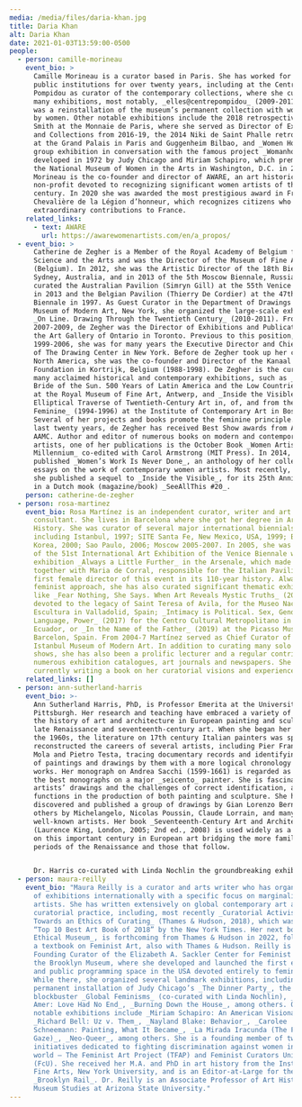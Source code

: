 ```yaml
---
media: /media/files/daria-khan.jpg
title: Daria Khan
alt: Daria Khan
date: 2021-01-03T13:59:00-0500
people:
  - person: camille-morineau
    event_bio: >
      Camille Morineau is a curator based in Paris. She has worked for French
      public institutions for over twenty years, including at the Centre Georges
      Pompidou as curator of the contemporary collections, where she curated
      many exhibitions, most notably, _elles@centrepompidou_ (2009-2011), which
      was a reinstallation of the museum’s permanent collection with works only
      by women. Other notable exhibitions include the 2018 retrospective of Kiki
      Smith at the Monnaie de Paris, where she served as Director of Exhibitions
      and Collections from 2016-19, the 2014 Niki de Saint Phalle retrospective
      at the Grand Palais in Paris and Guggenheim Bilbao, and _Women House_, a
      group exhibition in conversation with the famous project _Womanhouse_,
      developed in 1972 by Judy Chicago and Miriam Schapiro, which premiered at
      the National Museum of Women in the Arts in Washington, D.C. in 2018.
      Morineau is the co-founder and director of AWARE, an art historical
      non-profit devoted to recognizing significant women artists of the 20th
      century. In 2020 she was awarded the most prestigious award in France, the
      Chevalière de la Légion d’honneur, which recognizes citizens who have made
      extraordinary contributions to France. 
    related_links:
      - text: AWARE
        url: https://awarewomenartists.com/en/a_propos/
  - event_bio: >
      Catherine de Zegher is a Member of the Royal Academy of Belgium for
      Science and the Arts and was the Director of the Museum of Fine Arts, Gent
      (Belgium). In 2012, she was the Artistic Director of the 18th Biennale of
      Sydney, Australia, and in 2013 of the 5th Moscow Biennale, Russia. She
      curated the Australian Pavilion (Simryn Gill) at the 55th Venice Biennale
      in 2013 and the Belgian Pavilion (Thierry De Cordier) at the 47th Venice
      Biennale in 1997. As Guest Curator in the Department of Drawings at the
      Museum of Modern Art, New York, she organized the large-scale exhibition
      _On Line. Drawing Through the Twentieth Century_ (2010-2011). From
      2007-2009, de Zegher was the Director of Exhibitions and Publications at
      the Art Gallery of Ontario in Toronto. Previous to this position, from
      1999-2006, she was for many years the Executive Director and Chief Curator
      of The Drawing Center in New York. Before de Zegher took up her career in
      North America, she was the co-founder and Director of the Kanaal Art
      Foundation in Kortrijk, Belgium (1988-1998). De Zegher is the curator of
      many acclaimed historical and contemporary exhibitions, such as _America:
      Bride of the Sun. 500 Years of Latin America and the Low Countries_ (1992)
      at the Royal Museum of Fine Art, Antwerp, and _Inside the Visible. An
      Elliptical Traverse of Twentieth-Century Art in, of, and from the
      Feminine_ (1994-1996) at the Institute of Contemporary Art in Boston.
      Several of her projects and books promote the feminine principle. In the
      last twenty years, de Zegher has received Best Show awards from AICA and
      AAMC. Author and editor of numerous books on modern and contemporary
      artists, one of her publications is the October Book _Women Artists at the
      Millennium_ co-edited with Carol Armstrong (MIT Press). In 2014, de Zegher
      published _Women’s Work Is Never Done_, an anthology of her collected
      essays on the work of contemporary women artists. Most recently, in 2020,
      she published a sequel to _Inside the Visible_, for its 25th Anniversary,
      in a Dutch mook (magazine/book) _SeeAllThis #20_.
    person: catherine-de-zegher
  - person: rosa-martinez
    event_bio: Rosa Martínez is an independent curator, writer and art collections
      consultant. She lives in Barcelona where she got her degree in Art
      History. She was curator of several major international biennials,
      including Istanbul, 1997; SITE Santa Fe, New Mexico, USA, 1999; Busan,
      Korea, 2000; Sao Paulo, 2006; Moscow 2005-2007. In 2005, she was director
      of the 51st International Art Exhibition of the Venice Biennale with the
      exhibition _Always a Little Further_ in the Arsenale, which made her –
      together with Maria de Corral, responsible for the Italian Pavilion – the
      first female director of this event in its 110-year history. Always with a
      feminist approach, she has also curated significant thematic exhibitions
      like _Fear Nothing, She Says. When Art Reveals Mystic Truths_ (2015)
      devoted to the legacy of Saint Teresa of Avila, for the Museo Nacional de
      Escultura in Valladolid, Spain; _Intimacy is Political. Sex, Gender,
      Language, Power_ (2017) for the Centro Cultural Metropolitano in Quito,
      Ecuador, or _In the Name of the Father_ (2019) at the Picasso Museum in
      Barcelon, Spain. From 2004-7 Martínez served as Chief Curator of the
      Istanbul Museum of Modern Art. In addition to curating many solo and group
      shows, she has also been a prolific lecturer and a regular contributor to
      numerous exhibition catalogues, art journals and newspapers. She is
      currently writing a book on her curatorial visions and experiences.
    related_links: []
  - person: ann-sutherland-harris
    event_bio: >-
      Ann Sutherland Harris, PhD, is Professor Emerita at the University of
      Pittsburgh. Her research and teaching have embraced a variety of topics in
      the history of art and architecture in European painting and sculpture in
      late Renaissance and seventeenth-century art. When she began her career in
      the 1960s, the literature on 17th century Italian painters was sparse. She
      reconstructed the careers of several artists, including Pier Francesco
      Mola and Pietro Testa, tracing documentary records and identifying a group
      of paintings and drawings by them with a more logical chronology of their
      works. Her monograph on Andrea Sacchi (1599-1661) is regarded as one of
      the best monographs on a major _seicento_ painter. She is fascinated by
      artists’ drawings and the challenges of correct identification, and their
      functions in the production of both painting and sculpture. She has
      discovered and published a group of drawings by Gian Lorenzo Bernini, and
      others by Michelangelo, Nicolas Poussin, Claude Lorrain, and many less
      well-known artists. Her book _Seventeenth-Century Art and Architecture_
      (Laurence King, London, 2005; 2nd ed., 2008) is used widely as a textbook
      on this important century in European art bridging the more familiar
      periods of the Renaissance and those that follow. 


      Dr. Harris co-curated with Linda Nochlin the groundbreaking exhibition _Women Artists, 1550-1950_, which opened at the Los Angeles County Museum in 1976 and then traveled to the University Art Museum, Austin, Texas; the Carnegie Museum of Art, Pittsburgh; and the Brooklyn Museum, New York). As the first exhibition at major museums in the U.S. dedicated to women artists, it attracted large audiences in both Los Angeles and New York, and thus drew public attention to women artists who were little known except to specialists, among them Sofonisba Anguissola, Lavinia Fontana, Artemisia Gentileschi, Judith Leyster, Rachel Ruysch, and Elizabeth Vigée Lebrun. Major exhibitions have been devoted to all of them since and excellent monographs too, except for Ruysch, though she is always included in exhibitions about flower painters. For the _Women Artists, 1550-1950_ catalogue, Dr. Harris wrote most of the catalogue entries for the artists working before 1800 as well as a substantial essay about the situation of all women in the previous centuries whose weaving, embroidery and manuscript illuminations made them the first women artists in Europe – and thus the ancestors of the pioneering women artists who emerged in Europe in the mid-sixteenth-century. Feminist activism has also played a role in Sutherland Harris’ career. In 1970, she testified before the US Congress about the discrimination faced by women in higher education, and then helped to establish the Women’s Caucus for Art, an advocacy organization for women active as artists, art historians, and museum professionals; she served as its first President (1972-74). She continues to write about women artists of the past and present, including Artemisia Gentileschi, Elisabetta Sirani, Alice Neel, Elizabeth Murray and Edna Andrade, among others. Dr. Sutherland Harris received her PhD from the Courtauld Institute of the University of London. 
  - person: maura-reilly
    event_bio: "Maura Reilly is a curator and arts writer who has organized dozens
      of exhibitions internationally with a specific focus on marginalized
      artists. She has written extensively on global contemporary art and
      curatorial practice, including, most recently _Curatorial Activism:
      Towards an Ethics of Curating_ (Thames & Hudson, 2018), which was named a
      “Top 10 Best Art Book of 2018” by the New York Times. Her next book, _The
      Ethical Museum_, is forthcoming from Thames & Hudson in 2022, followed by
      a textbook on Feminist Art, also with Thames & Hudson. Reilly is the
      Founding Curator of the Elizabeth A. Sackler Center for Feminist Art at
      the Brooklyn Museum, where she developed and launched the first exhibition
      and public programming space in the USA devoted entirely to feminist art.
      While there, she organized several landmark exhibitions, including the
      permanent installation of Judy Chicago’s _The Dinner Party_, the
      blockbuster _Global Feminisms_ (co-curated with Linda Nochlin), _Ghada
      Amer: Love Had No End_, _Burning Down the House_, among others. Other
      notable exhibitions include _Miriam Schapiro: An American Visionary_,
      _Richard Bell: Uz v. Them_, _Nayland Blake: Behavior_, _Carolee
      Schneemann: Painting, What It Became_, _La Mirada Iracunda (The Furious
      Gaze)_, _Neo-Queer_, among others. She is a founding member of two
      initiatives dedicated to fighting discrimination against women in the art
      world – The Feminist Art Project (TFAP) and Feminist Curators United
      (FcU). She received her M.A. and PhD in art history from the Institute of
      Fine Arts, New York University, and is an Editor-at-Large for the
      _Brooklyn Rail_. Dr. Reilly is an Associate Professor of Art History and
      Museum Studies at Arizona State University."
---
```

